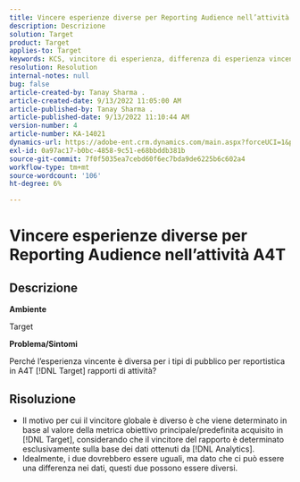 ```yaml
---
title: Vincere esperienze diverse per Reporting Audience nell’attività A4T
description: Descrizione
solution: Target
product: Target
applies-to: Target
keywords: KCS, vincitore di esperienza, differenza di esperienza vincente
resolution: Resolution
internal-notes: null
bug: false
article-created-by: Tanay Sharma .
article-created-date: 9/13/2022 11:05:00 AM
article-published-by: Tanay Sharma .
article-published-date: 9/13/2022 11:10:44 AM
version-number: 4
article-number: KA-14021
dynamics-url: https://adobe-ent.crm.dynamics.com/main.aspx?forceUCI=1&pagetype=entityrecord&etn=knowledgearticle&id=9227aee8-5333-ed11-9db1-002248086735
exl-id: 0a97ac17-b0bc-4858-9c51-e68bbddb381b
source-git-commit: 7f0f5035ea7cebd60f6ec7bda9de6225b6c602a4
workflow-type: tm+mt
source-wordcount: '106'
ht-degree: 6%

---
```


# Vincere esperienze diverse per Reporting Audience nell’attività A4T

## Descrizione


<b>Ambiente</b>

Target



<b>Problema/Sintomi</b>

Perché l’esperienza vincente è diversa per i tipi di pubblico per reportistica in A4T [!DNL Target] rapporti di attività?




## Risoluzione


- Il motivo per cui il vincitore globale è diverso è che viene determinato in base al valore della metrica obiettivo principale/predefinita acquisito in [!DNL Target], considerando che il vincitore del rapporto è determinato esclusivamente sulla base dei dati ottenuti da [!DNL Analytics].
- Idealmente, i due dovrebbero essere uguali, ma dato che ci può essere una differenza nei dati, questi due possono essere diversi.
